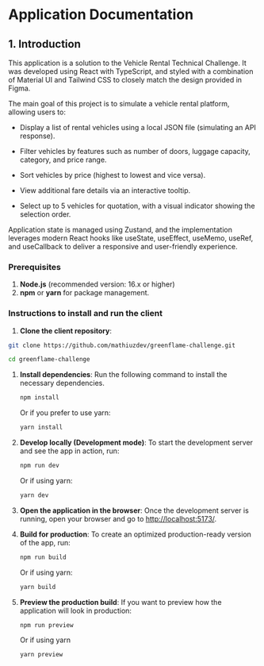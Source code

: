 # Application Documentation

## 1. Introduction

This application is a solution to the Vehicle Rental Technical Challenge. It was developed using React with TypeScript, and styled with a combination of Material UI and Tailwind CSS to closely match the design provided in Figma.

The main goal of this project is to simulate a vehicle rental platform, allowing users to:

- Display a list of rental vehicles using a local JSON file (simulating an API response).

- Filter vehicles by features such as number of doors, luggage capacity, category, and price range.

- Sort vehicles by price (highest to lowest and vice versa).

- View additional fare details via an interactive tooltip.

- Select up to 5 vehicles for quotation, with a visual indicator showing the selection order.

Application state is managed using Zustand, and the implementation leverages modern React hooks like useState, useEffect, useMemo, useRef, and useCallback to deliver a responsive and user-friendly experience.

### Prerequisites

1. **Node.js** (recommended version: 16.x or higher)
2. **npm** or **yarn** for package management.

### Instructions to install and run the client

1. **Clone the client repository**:

```bash
git clone https://github.com/mathiuzdev/greenflame-challenge.git

cd greenflame-challenge

```

1. **Install dependencies**: Run the following command to install the necessary dependencies.

   ```bash
   npm install
   ```

   Or if you prefer to use yarn:

   ```bash
   yarn install
   ```

1. **Develop locally (Development mode)**: To start the development server and see the app in action, run:

   ```bash
   npm run dev
   ```

   Or if using yarn:

   ```bash
   yarn dev
   ```

1. **Open the application in the browser**: Once the development server is running, open your browser and go to [http://localhost:5173/](http://localhost:PORT/).
1. **Build for production**: To create an optimized production-ready version of the app, run:

   ```bash
   npm run build
   ```

   Or if using yarn:

   ```bash
   yarn build
   ```

1. **Preview the production build**: If you want to preview how the application will look in production:

   ```bash
   npm run preview
   ```

   Or if using yarn

   ```bash
   yarn preview
   ```
